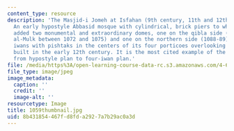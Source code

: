 ```yaml
---
content_type: resource
description: 'The Masjid-i Jomeh at Isfahan (9th century, 11th and 12th century):
  An early hypostyle Abbasid mosque with cylindrical, brick piers to which the Seljuqs
  added two monumental and extraordinary domes, one on the qibla side (built by Nizam
  al-Mulk between 1072 and 1075) and one on the northern side (1088-89), and four
  iwans with pishtaks in the centers of its four porticoes overlooking the courtyard
  built in the early 12th century. It is the most cited example of the transformation
  from hypostyle plan to four-iwan plan.'
file: /media/https%3A/open-learning-course-data-rc.s3.amazonaws.com/4-614-religious-architecture-and-islamic-cultures-fall-2002/8b431854467fd8fda2927a7b29ac0a3d_1059thumbnail.jpg
file_type: image/jpeg
image_metadata:
  caption: ''
  credit: ''
  image-alt: ''
resourcetype: Image
title: 1059thumbnail.jpg
uid: 8b431854-467f-d8fd-a292-7a7b29ac0a3d
---
```

